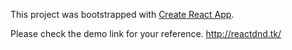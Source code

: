 This project was bootstrapped with [Create React App](https://github.com/facebookincubator/create-react-app).

Please check the demo link for your reference. http://reactdnd.tk/
